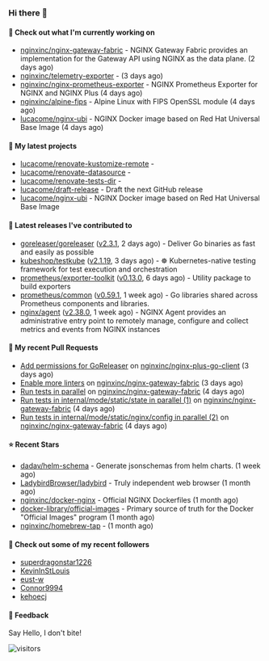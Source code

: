 ### Hi there 👋

#### 👷 Check out what I'm currently working on

- [nginxinc/nginx-gateway-fabric](https://github.com/nginxinc/nginx-gateway-fabric) - NGINX Gateway Fabric provides an implementation for the Gateway API using NGINX as the data plane. (2 days ago)
- [nginxinc/telemetry-exporter](https://github.com/nginxinc/telemetry-exporter) -  (3 days ago)
- [nginxinc/nginx-prometheus-exporter](https://github.com/nginxinc/nginx-prometheus-exporter) - NGINX Prometheus Exporter for NGINX and NGINX Plus (4 days ago)
- [nginxinc/alpine-fips](https://github.com/nginxinc/alpine-fips) - Alpine Linux with FIPS OpenSSL module (4 days ago)
- [lucacome/nginx-ubi](https://github.com/lucacome/nginx-ubi) - NGINX Docker image based on Red Hat Universal Base Image (4 days ago)

#### 🌱 My latest projects

- [lucacome/renovate-kustomize-remote](https://github.com/lucacome/renovate-kustomize-remote) - 
- [lucacome/renovate-datasource](https://github.com/lucacome/renovate-datasource) - 
- [lucacome/renovate-tests-dir](https://github.com/lucacome/renovate-tests-dir) - 
- [lucacome/draft-release](https://github.com/lucacome/draft-release) - Draft the next GitHub release
- [lucacome/nginx-ubi](https://github.com/lucacome/nginx-ubi) - NGINX Docker image based on Red Hat Universal Base Image

#### 🔭 Latest releases I've contributed to

- [goreleaser/goreleaser](https://github.com/goreleaser/goreleaser) ([v2.3.1](https://github.com/goreleaser/goreleaser/releases/tag/v2.3.1), 2 days ago) - Deliver Go binaries as fast and easily as possible
- [kubeshop/testkube](https://github.com/kubeshop/testkube) ([v2.1.19](https://github.com/kubeshop/testkube/releases/tag/v2.1.19), 3 days ago) - ☸️ Kubernetes-native testing framework for test execution and orchestration
- [prometheus/exporter-toolkit](https://github.com/prometheus/exporter-toolkit) ([v0.13.0](https://github.com/prometheus/exporter-toolkit/releases/tag/v0.13.0), 6 days ago) - Utility package to build exporters
- [prometheus/common](https://github.com/prometheus/common) ([v0.59.1](https://github.com/prometheus/common/releases/tag/v0.59.1), 1 week ago) - Go libraries shared across Prometheus components and libraries.
- [nginx/agent](https://github.com/nginx/agent) ([v2.38.0](https://github.com/nginx/agent/releases/tag/v2.38.0), 1 week ago) - NGINX Agent provides an administrative entry point to remotely manage, configure and collect metrics and events from NGINX instances

#### 🔨 My recent Pull Requests

- [Add permissions for GoReleaser](https://github.com/nginxinc/nginx-plus-go-client/pull/367) on [nginxinc/nginx-plus-go-client](https://github.com/nginxinc/nginx-plus-go-client) (3 days ago)
- [Enable more linters](https://github.com/nginxinc/nginx-gateway-fabric/pull/2545) on [nginxinc/nginx-gateway-fabric](https://github.com/nginxinc/nginx-gateway-fabric) (3 days ago)
- [Run tests in parallel](https://github.com/nginxinc/nginx-gateway-fabric/pull/2537) on [nginxinc/nginx-gateway-fabric](https://github.com/nginxinc/nginx-gateway-fabric) (4 days ago)
- [Run tests in internal/mode/static/state in parallel (1)](https://github.com/nginxinc/nginx-gateway-fabric/pull/2534) on [nginxinc/nginx-gateway-fabric](https://github.com/nginxinc/nginx-gateway-fabric) (4 days ago)
- [Run tests in internal/mode/static/nginx/config in parallel (2)](https://github.com/nginxinc/nginx-gateway-fabric/pull/2533) on [nginxinc/nginx-gateway-fabric](https://github.com/nginxinc/nginx-gateway-fabric) (4 days ago)

#### ⭐ Recent Stars

- [dadav/helm-schema](https://github.com/dadav/helm-schema) - Generate jsonschemas from helm charts. (1 week ago)
- [LadybirdBrowser/ladybird](https://github.com/LadybirdBrowser/ladybird) - Truly independent web browser (1 month ago)
- [nginxinc/docker-nginx](https://github.com/nginxinc/docker-nginx) - Official NGINX Dockerfiles (1 month ago)
- [docker-library/official-images](https://github.com/docker-library/official-images) - Primary source of truth for the Docker &#34;Official Images&#34; program (1 month ago)
- [nginxinc/homebrew-tap](https://github.com/nginxinc/homebrew-tap) -  (1 month ago)

#### 👯 Check out some of my recent followers

- [superdragonstar1226](https://github.com/superdragonstar1226)
- [KevinInStLouis](https://github.com/KevinInStLouis)
- [eust-w](https://github.com/eust-w)
- [Connor9994](https://github.com/Connor9994)
- [kehoecj](https://github.com/kehoecj)

#### 💬 Feedback

Say Hello, I don't bite!

![visitors](https://visitor-badge.laobi.icu/badge?page_id=lucacome.visitor-badge)
#

